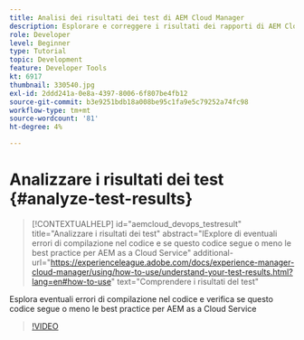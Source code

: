 ```yaml
---
title: Analisi dei risultati dei test di AEM Cloud Manager
description: Esplorare e correggere i risultati dei rapporti di AEM Cloud Manager
role: Developer
level: Beginner
type: Tutorial
topic: Development
feature: Developer Tools
kt: 6917
thumbnail: 330540.jpg
exl-id: 2ddd241a-0e8a-4397-8006-6f807be4fb12
source-git-commit: b3e9251bdb18a008be95c1fa9e5c79252a74fc98
workflow-type: tm+mt
source-wordcount: '81'
ht-degree: 4%

---
```


# Analizzare i risultati dei test {#analyze-test-results}

>[!CONTEXTUALHELP]
>id="aemcloud_devops_testresult"
>title="Analizzare i risultati dei test"
>abstract="IExplore di eventuali errori di compilazione nel codice e se questo codice segue o meno le best practice per AEM as a Cloud Service"
>additional-url="https://experienceleague.adobe.com/docs/experience-manager-cloud-manager/using/how-to-use/understand-your-test-results.html?lang=en#how-to-use" text="Comprendere i risultati del test"

Esplora eventuali errori di compilazione nel codice e verifica se questo codice segue o meno le best practice per AEM as a Cloud Service

>[!VIDEO](https://video.tv.adobe.com/v/330540?quality=12&learn=on)
